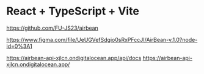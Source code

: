 # React + TypeScript + Vite

https://github.com/FU-JS23/airbean

https://www.figma.com/file/UeUGVefSdgio0sRxPFccJI/AirBean-v.1.0?node-id=0%3A1

https://airbean-api-xjlcn.ondigitalocean.app/api/docs
https://airbean-api-xjlcn.ondigitalocean.app/
